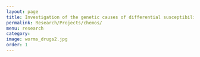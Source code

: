 ```yaml
---
layout: page
title: Investigation of the genetic causes of differential susceptibility to chemotherapeutic compounds
permalink: Research/Projects/chemos/
menu: research
category: 
image: worms_drugs2.jpg
order: 1
---
```



